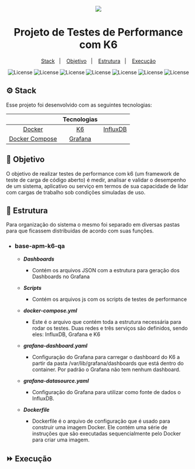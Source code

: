 <p align="center">
  <img src="https://capsule-render.vercel.app/api?type=waving&color=0ABAB5&height=260&section=header&text=k6%20Testing&fontSize=90&animation=fadeIn&fontAlignY=38">
  <h1 align="center">Projeto de Testes de Performance com K6</h1>
</p> 

<p align="center">
  <a href="#-stack">Stack</a>&nbsp;&nbsp;&nbsp;|&nbsp;&nbsp;&nbsp;
  <a href="#-objetivo">Objetivo</a>&nbsp;&nbsp;&nbsp;|&nbsp;&nbsp;&nbsp;
  <a href="#-estrutura">Estrutura</a>&nbsp;&nbsp;&nbsp;|&nbsp;&nbsp;&nbsp;
  <a href="#-execução">Execução</a>
</p> 

<p align="center">
  <img alt="License" src="https://camo.githubusercontent.com/540c8be779fe5bb1d1733d3b4e082c353fc464cf3704fe0eaf105659d973bb22/68747470733a2f2f696d672e736869656c64732e696f2f7374617469632f76313f7374796c653d666f722d7468652d6261646765266d6573736167653d6b3626636f6c6f723d374436344646266c6f676f3d6b36266c6f676f436f6c6f723d464646464646266c6162656c3d">
  <img alt="License" src="https://camo.githubusercontent.com/b266791f8bd47724a510885e147661a76f4c76677f8ed67768bbbbda1825e0b8/68747470733a2f2f696d672e736869656c64732e696f2f7374617469632f76313f7374796c653d666f722d7468652d6261646765266d6573736167653d47726166616e6126636f6c6f723d463436383030266c6f676f3d47726166616e61266c6f676f436f6c6f723d464646464646266c6162656c3d">
  <img alt="License" src="https://camo.githubusercontent.com/81eb6065c195ff479bd67efc20d51cdb256ea25dbe2a454f45269c8f7275a6af/68747470733a2f2f696d672e736869656c64732e696f2f7374617469632f76313f7374796c653d666f722d7468652d6261646765266d6573736167653d496e666c7578444226636f6c6f723d323241444636266c6f676f3d496e666c75784442266c6f676f436f6c6f723d464646464646266c6162656c3d">
  <img alt="License" src="https://img.shields.io/badge/Docker-2CA5E0?style=for-the-badge&logo=docker&logoColor=white">
  <img alt="License" src="https://img.shields.io/badge/JavaScript-323330?style=for-the-badge&logo=javascript&logoColor=F7DF1E">
  <img alt="License" src="https://img.shields.io/badge/Go-00ADD8?style=for-the-badge&logo=go&logoColor=white">
  <img alt="License" src="https://img.shields.io/badge/json-5E5C5C?style=for-the-badge&logo=json&logoColor=white">
</p>

## ⚙ Stack

Esse projeto foi desenvolvido com as seguintes tecnologias:

|                                          |        Tecnologias                          |                                          |
| :-------------------:                    | :-------------------:                       |:---------------:                         |
| [Docker](https://www.docker.com/)        | [K6](https://k6.io/)                        | [InfluxDB](https://www.influxdata.com/)  |
| [Docker Compose](https://www.docker.com/)| [Grafana](https://grafana.com/)             |                                          |        

## 🎯 Objetivo
O objetivo de realizar testes de performance com k6 (um framework de teste de carga de código aberto) é medir, analisar e validar o desempenho de um sistema, aplicativo ou serviço em termos de sua capacidade de lidar com cargas de trabalho sob condições simuladas de uso.

## 🌌 Estrutura
Para organização do sistema o mesmo foi separado em diversas pastas para que ficassem distribuidas de acordo com suas funções.
  - ### **base-apm-k6-qa**
    - ***Dashboards***
        - Contém os arquivos JSON com a estrutura para geração dos Dashboards no Grafana
        
    - ***Scripts*** 
        - Contém os arquivos js com os scripts de testes de performance 

    - ***docker-compose.yml*** 
        - Este é o arquivo que contém toda a estrutura necessária para rodar os testes. Duas redes e três serviços são definidos, sendo eles: InfluxDB, Grafana e K6

    - ***grafana-dashboard.yaml*** 
      - Configuração do Grafana para carregar o dashboard do K6 a partir da pasta /var/lib/grafana/dashboards que está dentro do container. Por padrão o Grafana não tem nenhum dashboard.
      
    - ***grafana-datasource.yaml*** 
      - Configuração do Grafana para utilizar como fonte de dados o InfluxDB.

    - ***Dockerfile*** 
      - Dockerfile é o arquivo de configuração que é usado para construir uma imagem Docker. Ele contém uma série de instruções que são executadas sequencialmente pelo Docker para criar uma imagem.
           
## ⏩ Execução

